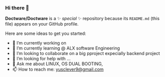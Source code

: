 ### Hi there 👋


**Doctware/Doctware** is a ✨ _special_ ✨ repository because its `README.md` (this file) appears on your GitHub profile.

Here are some ideas to get you started:

- 🔭 I’m currently working on 
- 🌱 I’m currently learning @ ALX software Engineering
- 👯 I’m looking to collaborate on a big pproject expecially backend project
- 🤔 I’m looking for help with ...
- 💬 Ask me about LINUX, OS DUAL BOOTING, 
- 📫 How to reach me: yusclever9@gmail.com


